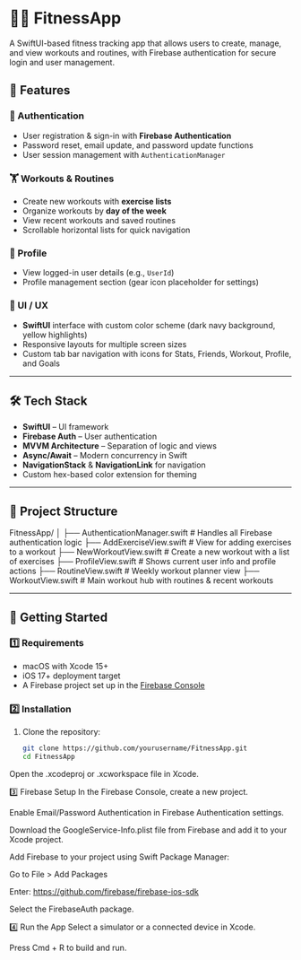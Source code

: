 # 🏋️‍♂️ FitnessApp

A SwiftUI-based fitness tracking app that allows users to create, manage, and view workouts and routines, with Firebase authentication for secure login and user management.  

## 📌 Features

### 🔐 Authentication
- User registration & sign-in with **Firebase Authentication**
- Password reset, email update, and password update functions
- User session management with `AuthenticationManager`

### 🏋️ Workouts & Routines
- Create new workouts with **exercise lists**
- Organize workouts by **day of the week**
- View recent workouts and saved routines
- Scrollable horizontal lists for quick navigation

### 👤 Profile
- View logged-in user details (e.g., `UserId`)
- Profile management section (gear icon placeholder for settings)

### 🎨 UI / UX
- **SwiftUI** interface with custom color scheme (dark navy background, yellow highlights)
- Responsive layouts for multiple screen sizes
- Custom tab bar navigation with icons for Stats, Friends, Workout, Profile, and Goals

---

## 🛠️ Tech Stack

- **SwiftUI** – UI framework
- **Firebase Auth** – User authentication
- **MVVM Architecture** – Separation of logic and views
- **Async/Await** – Modern concurrency in Swift
- **NavigationStack** & **NavigationLink** for navigation
- Custom hex-based color extension for theming

---

## 📂 Project Structure

FitnessApp/
│
├── AuthenticationManager.swift # Handles all Firebase authentication logic
├── AddExerciseView.swift # View for adding exercises to a workout
├── NewWorkoutView.swift # Create a new workout with a list of exercises
├── ProfileView.swift # Shows current user info and profile actions
├── RoutineView.swift # Weekly workout planner view
├── WorkoutView.swift # Main workout hub with routines & recent workouts


---

## 🚀 Getting Started

### 1️⃣ Requirements
- macOS with Xcode 15+
- iOS 17+ deployment target
- A Firebase project set up in the [Firebase Console](https://console.firebase.google.com)

### 2️⃣ Installation
1. Clone the repository:
   ```bash
   git clone https://github.com/yourusername/FitnessApp.git
   cd FitnessApp

Open the .xcodeproj or .xcworkspace file in Xcode.

3️⃣ Firebase Setup
In the Firebase Console, create a new project.

Enable Email/Password Authentication in Firebase Authentication settings.

Download the GoogleService-Info.plist file from Firebase and add it to your Xcode project.

Add Firebase to your project using Swift Package Manager:

Go to File > Add Packages

Enter: https://github.com/firebase/firebase-ios-sdk

Select the FirebaseAuth package.

4️⃣ Run the App
Select a simulator or a connected device in Xcode.

Press Cmd + R to build and run.
